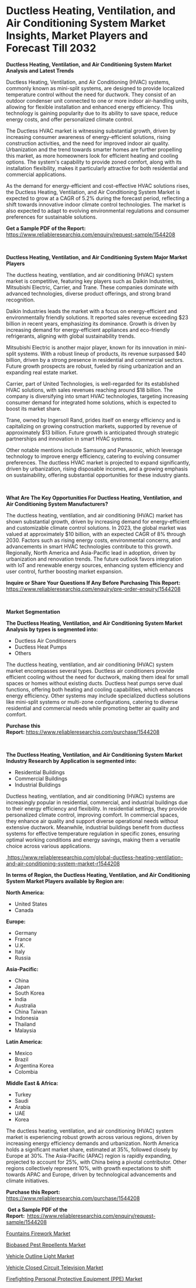<p><h1>Ductless Heating, Ventilation, and Air Conditioning System Market Insights, Market Players and Forecast Till 2032</h1></p><p><strong>Ductless Heating, Ventilation, and Air Conditioning System Market Analysis and Latest Trends</strong></p>
<p><p>Ductless Heating, Ventilation, and Air Conditioning (HVAC) systems, commonly known as mini-split systems, are designed to provide localized temperature control without the need for ductwork. They consist of an outdoor condenser unit connected to one or more indoor air-handling units, allowing for flexible installation and enhanced energy efficiency. This technology is gaining popularity due to its ability to save space, reduce energy costs, and offer personalized climate control.</p><p>The Ductless HVAC market is witnessing substantial growth, driven by increasing consumer awareness of energy-efficient solutions, rising construction activities, and the need for improved indoor air quality. Urbanization and the trend towards smarter homes are further propelling this market, as more homeowners look for efficient heating and cooling options. The system's capability to provide zoned comfort, along with its installation flexibility, makes it particularly attractive for both residential and commercial applications.</p><p>As the demand for energy-efficient and cost-effective HVAC solutions rises, the Ductless Heating, Ventilation, and Air Conditioning System Market is expected to grow at a CAGR of 5.2% during the forecast period, reflecting a shift towards innovative indoor climate control technologies. The market is also expected to adapt to evolving environmental regulations and consumer preferences for sustainable solutions.</p></p>
<p><strong>Get a Sample PDF of the Report:&nbsp;</strong> <a href="https://www.reliableresearchiq.com/enquiry/request-sample/1544208?utm_campaign=1834&utm_medium=2&utm_source=Github&utm_content=ia&utm_term=05042025&utm_id=ductless-heating-ventilation-and-air-conditioning-system">https://www.reliableresearchiq.com/enquiry/request-sample/1544208</a></p>
<p>&nbsp;</p>
<p><strong>Ductless Heating, Ventilation, and Air Conditioning System Major Market Players</strong></p>
<p><p>The ductless heating, ventilation, and air conditioning (HVAC) system market is competitive, featuring key players such as Daikin Industries, Mitsubishi Electric, Carrier, and Trane. These companies dominate with advanced technologies, diverse product offerings, and strong brand recognition.</p><p>Daikin Industries leads the market with a focus on energy-efficient and environmentally friendly solutions. It reported sales revenue exceeding $23 billion in recent years, emphasizing its dominance. Growth is driven by increasing demand for energy-efficient appliances and eco-friendly refrigerants, aligning with global sustainability trends.</p><p>Mitsubishi Electric is another major player, known for its innovation in mini-split systems. With a robust lineup of products, its revenue surpassed $40 billion, driven by a strong presence in residential and commercial sectors. Future growth prospects are robust, fueled by rising urbanization and an expanding real estate market.</p><p>Carrier, part of United Technologies, is well-regarded for its established HVAC solutions, with sales revenues reaching around $18 billion. The company is diversifying into smart HVAC technologies, targeting increasing consumer demand for integrated home solutions, which is expected to boost its market share.</p><p>Trane, owned by Ingersoll Rand, prides itself on energy efficiency and is capitalizing on growing construction markets, supported by revenue of approximately $13 billion. Future growth is anticipated through strategic partnerships and innovation in smart HVAC systems.</p><p>Other notable mentions include Samsung and Panasonic, which leverage technology to improve energy efficiency, catering to evolving consumer preferences. The ductless HVAC market is projected to expand significantly, driven by urbanization, rising disposable incomes, and a growing emphasis on sustainability, offering substantial opportunities for these industry giants.</p></p>
<p>&nbsp;</p>
<p><strong>What Are The Key Opportunities For Ductless Heating, Ventilation, and Air Conditioning System Manufacturers?</strong></p>
<p><p>The ductless heating, ventilation, and air conditioning (HVAC) market has shown substantial growth, driven by increasing demand for energy-efficient and customizable climate control solutions. In 2023, the global market was valued at approximately $10 billion, with an expected CAGR of 8% through 2030. Factors such as rising energy costs, environmental concerns, and advancements in smart HVAC technologies contribute to this growth. Regionally, North America and Asia-Pacific lead in adoption, driven by urbanization and renovation trends. The future outlook favors integration with IoT and renewable energy sources, enhancing system efficiency and user control, further boosting market expansion.</p></p>
<p><strong>Inquire or Share Your Questions If Any Before Purchasing This Report:</strong> <a href="https://www.reliableresearchiq.com/enquiry/pre-order-enquiry/1544208?utm_campaign=1834&utm_medium=2&utm_source=Github&utm_content=ia&utm_term=05042025&utm_id=ductless-heating-ventilation-and-air-conditioning-system">https://www.reliableresearchiq.com/enquiry/pre-order-enquiry/1544208</a></p>
<p>&nbsp;</p>
<p><strong>Market Segmentation</strong></p>
<p><strong>The Ductless Heating, Ventilation, and Air Conditioning System Market Analysis by types is segmented into:</strong></p>
<p><ul><li>Ductless Air Conditioners</li><li>Ductless Heat Pumps</li><li>Others</li></ul></p>
<p><p>The ductless heating, ventilation, and air conditioning (HVAC) system market encompasses several types. Ductless air conditioners provide efficient cooling without the need for ductwork, making them ideal for small spaces or homes without existing ducts. Ductless heat pumps serve dual functions, offering both heating and cooling capabilities, which enhances energy efficiency. Other systems may include specialized ductless solutions like mini-split systems or multi-zone configurations, catering to diverse residential and commercial needs while promoting better air quality and comfort.</p></p>
<p><strong>Purchase this Report:&nbsp;</strong><a href="https://www.reliableresearchiq.com/purchase/1544208?utm_campaign=1834&utm_medium=2&utm_source=Github&utm_content=ia&utm_term=05042025&utm_id=ductless-heating-ventilation-and-air-conditioning-system">https://www.reliableresearchiq.com/purchase/1544208</a></p>
<p>&nbsp;</p>
<p><strong>The Ductless Heating, Ventilation, and Air Conditioning System Market Industry Research by Application is segmented into:</strong></p>
<p><ul><li>Residential Buildings</li><li>Commercial Buildings</li><li>Industrial Buildings</li></ul></p>
<p><p>Ductless heating, ventilation, and air conditioning (HVAC) systems are increasingly popular in residential, commercial, and industrial buildings due to their energy efficiency and flexibility. In residential settings, they provide personalized climate control, improving comfort. In commercial spaces, they enhance air quality and support diverse operational needs without extensive ductwork. Meanwhile, industrial buildings benefit from ductless systems for effective temperature regulation in specific zones, ensuring optimal working conditions and energy savings, making them a versatile choice across various applications.</p></p>
<p><a href="https://www.reliableresearchiq.com/global-ductless-heating-ventilation-and-air-conditioning-system-market-r1544208?utm_campaign=1834&utm_medium=2&utm_source=Github&utm_content=ia&utm_term=05042025&utm_id=ductless-heating-ventilation-and-air-conditioning-system">&nbsp;https://www.reliableresearchiq.com/global-ductless-heating-ventilation-and-air-conditioning-system-market-r1544208</a></p>
<p><strong>In terms of Region, the Ductless Heating, Ventilation, and Air Conditioning System Market Players available by Region are:</strong></p>
<p>
    <p> <strong> North America: </strong>
        <ul>
            <li>United States</li>
            <li>Canada</li>
        </ul>
        </p> 
    <p> <strong> Europe: </strong>
        <ul>
            <li>Germany</li>
            <li>France</li>
            <li>U.K.</li>
            <li>Italy</li>
            <li>Russia</li>
        </ul>
        </p> 
    <p> <strong> Asia-Pacific: </strong>
        <ul>
            <li>China</li>
            <li>Japan</li>
            <li>South Korea</li>
            <li>India</li>
            <li>Australia</li>
            <li>China Taiwan</li>
            <li>Indonesia</li>
            <li>Thailand</li>
            <li>Malaysia</li>
        </ul>
        </p> 
    <p> <strong> Latin America: </strong>
        <ul>
            <li>Mexico</li>
            <li>Brazil</li>
            <li>Argentina Korea</li>
            <li>Colombia</li>
        </ul>
        </p> 
    <p> <strong> Middle East & Africa: </strong>
        <ul>
            <li>Turkey</li>
            <li>Saudi</li>
            <li>Arabia</li>
            <li>UAE</li>
            <li>Korea</li>
        </ul>
    </p>
    </p>
<p><p>The ductless heating, ventilation, and air conditioning (HVAC) system market is experiencing robust growth across various regions, driven by increasing energy efficiency demands and urbanization. North America holds a significant market share, estimated at 35%, followed closely by Europe at 30%. The Asia-Pacific (APAC) region is rapidly expanding, projected to account for 25%, with China being a pivotal contributor. Other regions collectively represent 10%, with growth expectations to shift towards APAC and Europe, driven by technological advancements and climate initiatives.</p></p>
<p><strong>Purchase this Report: </strong><a href="https://www.reliableresearchiq.com/purchase/1544208?utm_campaign=1834&utm_medium=2&utm_source=Github&utm_content=ia&utm_term=05042025&utm_id=ductless-heating-ventilation-and-air-conditioning-system">https://www.reliableresearchiq.com/purchase/1544208</a></p>
<p>&nbsp;<strong>Get a Sample PDF of the Report:&nbsp;&nbsp;</strong><a href="https://www.reliableresearchiq.com/enquiry/request-sample/1544208?utm_campaign=1834&utm_medium=2&utm_source=Github&utm_content=ia&utm_term=05042025&utm_id=ductless-heating-ventilation-and-air-conditioning-system">https://www.reliableresearchiq.com/enquiry/request-sample/1544208</a></p>
<p><strong></strong></p>
<p><p><a href="https://github.com/mismannely/Market-Research-Report-List-1/blob/main/fountains-firework-market.md?utm_campaign=1834&utm_medium=2&utm_source=Github&utm_content=ia&utm_term=05042025&utm_id=ductless-heating-ventilation-and-air-conditioning-system">Fountains Firework Market</a></p><p><a href="https://github.com/lonanweaseh4/Market-Research-Report-List-1/blob/main/biobased-pest-repellents-market.md?utm_campaign=1834&utm_medium=2&utm_source=Github&utm_content=ia&utm_term=05042025&utm_id=ductless-heating-ventilation-and-air-conditioning-system">Biobased Pest Repellents Market</a></p><p><a href="https://github.com/tentandyik/Market-Research-Report-List-1/blob/main/vehicle-outline-light-market.md?utm_campaign=1834&utm_medium=2&utm_source=Github&utm_content=ia&utm_term=05042025&utm_id=ductless-heating-ventilation-and-air-conditioning-system">Vehicle Outline Light Market</a></p><p><a href="https://github.com/myongfranzcs/Market-Research-Report-List-1/blob/main/vehicle-closed-circuit-television-market.md?utm_campaign=1834&utm_medium=2&utm_source=Github&utm_content=ia&utm_term=05042025&utm_id=ductless-heating-ventilation-and-air-conditioning-system">Vehicle Closed Circuit Television Market</a></p><p><a href="https://github.com/biandnikelrs/Market-Research-Report-List-1/blob/main/firefighting-personal-protective-equipment-ppe-market.md?utm_campaign=1834&utm_medium=2&utm_source=Github&utm_content=ia&utm_term=05042025&utm_id=ductless-heating-ventilation-and-air-conditioning-system">Firefighting Personal Protective Equipment (PPE) Market</a></p></p>